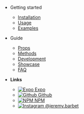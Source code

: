- Getting started

  - [Installation](/INSTALLATION)
  - [Usage](/USAGE)
  - [Examples](/EXAMPLES)

- Guide

  - [Props](/PROPS)
  - [Methods](/METHODS)
  - [Development](/DEVELOPMENT)
  - [Showcase](/SHOWCASE)
  - [FAQ](/FAQ)

- **Links**
  - [![Expo](https://icongr.am/feather/code.svg?size=16&color=808080) Expo](https://expo.io/@jeremdsgn/react-native-modalize)
  - [![Github](https://icongram.jgog.in/simple/github.svg?color=808080&size=16) Github](https://github.com/jeremybarbet/react-native-modalize)
  - [![NPM](https://icongram.jgog.in/simple/npm.svg?colored&size=16) NPM](https://www.npmjs.com/package/react-native-modalize)
  - [![Instagram](https://upload.wikimedia.org/wikipedia/commons/thumb/6/6e/Instagram_font_awesome.svg/16px-Instagram_font_awesome.svg.png) @jeremy.barbet](https://instagram.com/jeremy.barbet)
